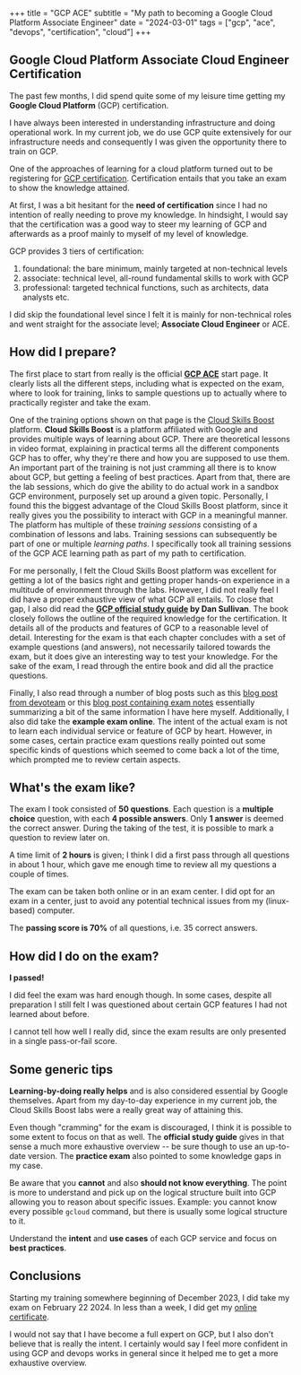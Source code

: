 +++
title = "GCP ACE"
subtitle = "My path to becoming a Google Cloud Platform Associate Engineer"
date = "2024-03-01"
tags = ["gcp", "ace", "devops", "certification", "cloud"]
+++

## Google Cloud Platform Associate Cloud Engineer Certification

The past few months, I did spend quite some of my leisure time getting my **Google Cloud Platform** (GCP) certification.

I have always been interested in understanding infrastructure and doing operational work.
In my current job, we do use GCP quite extensively for our infrastructure needs and consequently I was given the opportunity there to train on GCP.

One of the approaches of learning for a cloud platform turned out to be registering for [GCP certification].
Certification entails that you take an exam to show the knowledge attained.

At first, I was a bit hesitant for the **need of certification** since I had no intention of really needing to prove my knowledge.
In hindsight, I would say that the certification was a good way to steer my learning of GCP and afterwards as a proof mainly to myself of my level of knowledge.

GCP provides 3 tiers of certification:

1. foundational: the bare minimum, mainly targeted at non-technical levels
2. associate: technical level, all-round fundamental skills to work with GCP
3. professional: targeted technical functions, such as architects, data analysts etc.

I did skip the foundational level since I felt it is mainly for non-technical roles and went straight for the associate level; **Associate Cloud Engineer** or ACE.

## How did I prepare?

The first place to start from really is the official **[GCP ACE]** start page.
It clearly lists all the different steps, including what is expected on the exam, where to look for training, links to sample questions up to actually where to practically register and take the exam.

One of the training options shown on that page is the [Cloud Skills Boost] platform.
**Cloud Skills Boost** is a platform affiliated with Google and provides multiple ways of learning about GCP.
There are theoretical lessons in video format, explaining in practical terms all the different components GCP has to offer, why they're there and how you are supposed to use them.
An important part of the training is not just cramming all there is to know about GCP, but getting a feeling of best practices.
Apart from that, there are the lab sessions, which do give the ability to do actual work in a sandbox GCP environment, purposely set up around a given topic.
Personally, I found this the biggest advantage of the Cloud Skills Boost platform, since it really gives you the possibility to interact with GCP in a meaningful manner.
The platform has multiple of these _training sessions_ consisting of a combination of lessons and labs.
Training sessions can subsequently be part of one or multiple _learning paths_.
I specifically took all training sessions of the GCP ACE learning path as part of my path to certification.

For me personally, I felt the Cloud Skills Boost platform was excellent for getting a lot of the basics right and getting proper hands-on experience in a multitude of environment through the labs.
However, I did not really feel I did have a proper exhaustive view of what GCP all entails.
To close that gap, I also did read the **[GCP official study guide] by Dan Sullivan**.
The book closely follows the outline of the required knowledge for the certification.
It details all of the products and features of GCP to a reasonable level of detail.
Interesting for the exam is that each chapter concludes with a set of example questions (and answers), not necessarily tailored towards the exam, but it does give an interesting way to test your knowledge.
For the sake of the exam, I read through the entire book and did all the practice questions.

Finally, I also read through a number of blog posts such as this [blog post from devoteam] or this [blog post containing exam notes] essentially summarizing a bit of the same information I have here myself.
Additionally, I also did take the **example exam online**.
The intent of the actual exam is not to learn each individual service or feature of GCP by heart.
However, in some cases, certain practice exam questions really pointed out some specific kinds of questions which seemed to come back a lot of the time, which prompted me to review certain aspects.

## What's the exam like?

The exam I took consisted of **50 questions**.
Each question is a **multiple choice** question, with each **4 possible answers**.
Only **1 answer** is deemed the correct answer.
During the taking of the test, it is possible to mark a question to review later on.

A time limit of **2 hours** is given; I think I did a first pass through all questions in about 1 hour, which gave me enough time to review all my questions a couple of times.

The exam can be taken both online or in an exam center.
I did opt for an exam in a center, just to avoid any potential technical issues from my (linux-based) computer.

The **passing score is 70%** of all questions, i.e. 35 correct answers.

## How did I do on the exam?

**I passed!**

I did feel the exam was hard enough though.
In some cases, despite all preparation I still felt I was questioned about certain GCP features I had not learned about before.

I cannot tell how well I really did, since the exam results are only presented in a single pass-or-fail score.

## Some generic tips

**Learning-by-doing really helps** and is also considered essential by Google themselves.
Apart from my day-to-day experience in my current job, the Cloud Skills Boost labs were a really great way of attaining this.

Even though "cramming" for the exam is discouraged, I think it is possible to some extent to focus on that as well.
The **official study guide** gives in that sense a much more exhaustive overview -- be sure though to use an up-to-date version.
The **practice exam** also pointed to some knowledge gaps in my case.

Be aware that you **cannot** and also **should not know everything**.
The point is more to understand and pick up on the logical structure built into GCP allowing you to reason about specific issues.
Example: you cannot know every possible `gcloud` command, but there is usually some logical structure to it.

Understand the **intent** and **use cases** of each GCP service and focus on **best practices**.

## Conclusions

Starting my training somewhere beginning of December 2023, I did take my exam on February 22 2024.
In less than a week, I did get my [online certificate].

I would not say that I have become a full expert on GCP, but I also don't believe that is really the intent.
I certainly would say I feel more confident in using GCP and devops works in general since it helped me to get a more exhaustive overview.

[GCP certification]: https://cloud.google.com/learn/certification?hl=en#why-get-google-cloud-certified
[GCP ACE]: https://cloud.google.com/learn/certification/cloud-engineer
[Cloud Skills Boost]: https://www.cloudskillsboost.google/
[GCP official study guide]: https://www.oreilly.com/library/view/official-google-cloud/9781119564416/
[blog post from devoteam]: https://gcloud.devoteam.com/blog/from-zero-to-associate-cloud-engineer-a-complete-guide/
[blog post containing exam notes]: https://medium.com/gowthamlabs/google-cloud-associate-engineer-notes-gcp-ace-8d2260cb3882
[online certificate]: https://google.accredible.com/87b138dc-8f0a-4d50-8d7a-583c933148f2
